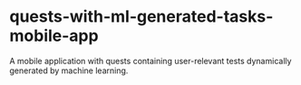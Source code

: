 # quests-with-ml-generated-tasks-mobile-app
A mobile application with quests containing user-relevant tests dynamically generated by machine learning.
